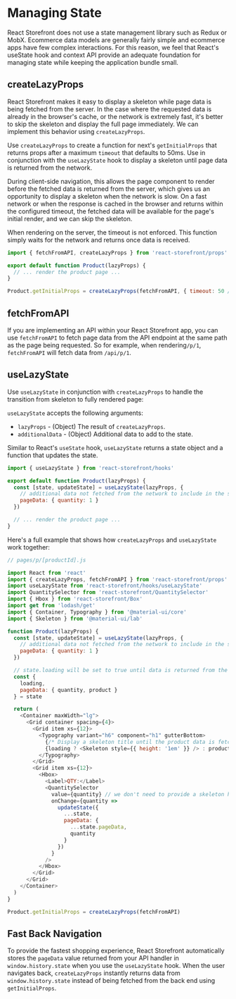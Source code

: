 # Managing State

React Storefront does not use a state management library such as Redux or MobX. Ecommerce data models are generally fairly simple and ecommerce apps have few complex interactions. For this reason, we feel that React's useState hook and context API provide an adequate foundation for managing state while keeping the application bundle small.

## createLazyProps

React Storefront makes it easy to display a skeleton while page data is being fetched from the server. In the case where the requested data is already in the browser's cache, or the network is extremely fast, it's better to skip the skeleton and display the full page immediately. We can implement this behavior using `createLazyProps`.

Use `createLazyProps` to create a function for next's `getInitialProps` that returns props after a maximum `timeout` that defaults to 50ms. Use in conjunction with the `useLazyState` hook to display a skeleton until page data is returned from the network.

During client-side navigation, this allows the page component to render before the fetched data is returned from the server, which gives us an opportunity to display a skeleton when the network is slow. On a fast network or when the response is cached in the browser and returns within the configured timeout, the fetched data will be available for the page's initial render, and we can skip the skeleton.

When rendering on the server, the timeout is not enforced. This function simply waits for the network and returns once data is received.

```js
import { fetchFromAPI, createLazyProps } from 'react-storefront/props'

export default function Product(lazyProps) {
  // ... render the product page ...
}

Product.getInitialProps = createLazyProps(fetchFromAPI, { timeout: 50 /* the default */ })
```

## fetchFromAPI

If you are implementing an API within your React Storefront app, you can use `fetchFromAPI` to fetch page data from the API endpoint at the same path as the page being requested. So for example, when rendering`/p/1`, `fetchFromAPI` will fetch data from `/api/p/1`.

## useLazyState

Use `useLazyState` in conjunction with `createLazyProps` to handle the transition from skeleton to fully rendered page:

`useLazyState` accepts the following arguments:

- `lazyProps` - (Object) The result of `createLazyProps`.
- `additionalData` - (Object) Additional data to add to the state.

Similar to React's `useState` hook, `useLazyState` returns a state object and a function that updates the state.

```js
import { useLazyState } from 'react-storefront/hooks'

export default function Product(lazyProps) {
  const [state, updateState] = useLazyState(lazyProps, {
    // additional data not fetched from the network to include in the state
    pageData: { quantity: 1 }
  })

  // ... render the product page ...
}
```

Here's a full example that shows how `createLazyProps` and `useLazyState` work together:

```js
// pages/p/[productId].js

import React from 'react'
import { createLazyProps, fetchFromAPI } from 'react-storefront/props'
import useLazyState from 'react-storefront/hooks/useLazyState'
import QuantitySelector from 'react-storefront/QuantitySelector'
import { Hbox } from 'react-storefront/Box'
import get from 'lodash/get'
import { Container, Typography } from '@material-ui/core'
import { Skeleton } from '@material-ui/lab'

function Product(lazyProps) {
  const [state, updateState] = useLazyState(lazyProps, {
    // additional data not fetched from the network to include in the state
    pageData: { quantity: 1 }
  })

  // state.loading will be set to true until data is returned from the back end
  const {
    loading,
    pageData: { quantity, product }
  } = state

  return (
    <Container maxWidth="lg">
      <Grid container spacing={4}>
        <Grid item xs={12}>
          <Typography variant="h6" component="h1" gutterBottom>
            {/* Display a skeleton title until the product data is fetched */}
            {loading ? <Skeleton style={{ height: '1em' }} /> : product.name}
          </Typography>
        </Grid>
        <Grid item xs={12}>
          <Hbox>
            <Label>QTY:</Label>
            <QuantitySelector
              value={quantity} // we don't need to provide a skeleton here since
              onChange={quantity =>
                updateState({
                  ...state,
                  pageData: {
                    ...state.pageData,
                    quantity
                  }
                })
              }
            />
          </Hbox>
        </Grid>
      </Grid>
    </Container>
  )
}

Product.getInitialProps = createLazyProps(fetchFromAPI)
```

## Fast Back Navigation

To provide the fastest shopping experience, React Storefront automatically stores the `pageData` value returned from your API handler in `window.history.state` when you use the `useLazyState` hook. When the user navigates back, `createLazyProps` instantly returns data from `window.history.state` instead of being fetched from the back end using `getInitialProps`.
